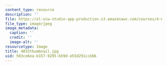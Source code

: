 ```yaml
---
content_type: resource
description: ''
file: https://ol-ocw-studio-app-production.s3.amazonaws.com/courses/4-614-religious-architecture-and-islamic-cultures-fall-2002/503ce6eab1579295b59de55d291ccb66_4033thumbnail.jpg
file_type: image/jpeg
image_metadata:
  caption: ''
  credit: ''
  image-alt: ''
resourcetype: Image
title: 4033thumbnail.jpg
uid: 503ce6ea-b157-9295-b59d-e55d291ccb66
---
```

